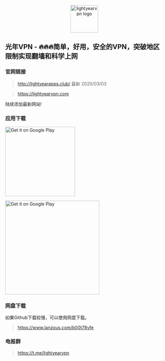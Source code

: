 <p align="center">
<img alt="lightyearvpn logo" src="https://www.lightyearvpn.com/logo.png" width="88">
</p>

## 光年VPN - 🔥🔥🔥简单，好用，安全的VPN，突破地区限制实现翻墙和科学上网

### 官网链接
> http://lightyearapps.club/ 最新 2020/03/03

> https://lightyearvpn.com


陆续添加最新网站!

### 应用下载

<a target="_blank" href='https://apps.apple.com/us/app/lightyearvpn-fast-trusted/id1495258888'><img width="222" alt='Get it on Google Play' src='https://developer.apple.com/app-store/marketing/guidelines/images/badge-example-preferred_2x.png'/></a>

<a target="_blank" href='https://play.google.com/store/apps/details?id=com.stingsystemllc.lightyearapp'><img width="300" alt='Get it on Google Play' src='https://play.google.com/intl/en_us/badges/static/images/badges/en_badge_web_generic.png'/></a>

### 网盘下载
如果Github下载较慢，可以使用网盘下载。

> https://www.lanzous.com/b00t78yfe

### 电报群 

> https://t.me/lightyearvpn
